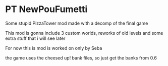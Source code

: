 # PT NewPouFumetti
 Some stupid PizzaTower mod made with a decomp of the final game
 
 This mod is gonna include 3 custom worlds, reworks of old levels and some extra stuff that i will see later
 
 For now this is mod is worked on only by Seba

the game uses the cheesed up! bank files, so just get the banks from 0.6
 
